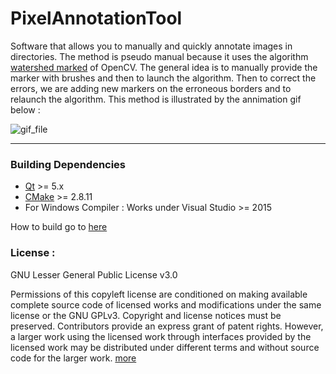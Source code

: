 PixelAnnotationTool
============================

Software that allows you to manually and quickly annotate images in directories.
The method is pseudo manual because it uses the algorithm [watershed marked](http://docs.opencv.org/3.1.0/d7/d1b/group__imgproc__misc.html#ga3267243e4d3f95165d55a618c65ac6e1) of OpenCV. The general idea is to manually provide the marker with brushes and then to launch the algorithm. Then to correct the errors, we are adding new markers on the erroneous borders and to relaunch the algorithm. This method is illustrated by the annimation gif below :

![gif_file](giphy.gif)

----------

### Building Dependencies
* [Qt](https://www.qt.io/download-open-source/)  >= 5.x
* [CMake](https://cmake.org/download/) >= 2.8.11 
* For Windows Compiler : Works under Visual Studio >= 2015

How to build go to [here](scripts_to_build/README.md)

### License :

GNU Lesser General Public License v3.0 

Permissions of this copyleft license are conditioned on making available complete source code of licensed works and modifications under the same license or the GNU GPLv3. Copyright and license notices must be preserved. Contributors provide an express grant of patent rights. However, a larger work using the licensed work through interfaces provided by the licensed work may be distributed under different terms and without source code for the larger work.
[more](https://github.com/abreheret/PixelAnnotationTool/blob/master/LICENSE)